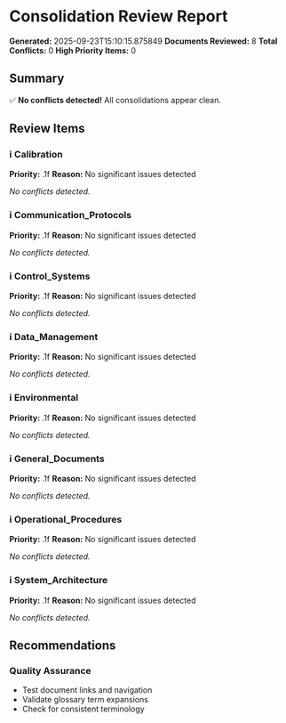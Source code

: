 # Consolidation Review Report

**Generated:** 2025-09-23T15:10:15.875849
**Documents Reviewed:** 8
**Total Conflicts:** 0
**High Priority Items:** 0

## Summary

✅ **No conflicts detected!** All consolidations appear clean.

## Review Items

### ℹ️ Calibration
**Priority:** .1f
**Reason:** No significant issues detected

*No conflicts detected.*


### ℹ️ Communication_Protocols
**Priority:** .1f
**Reason:** No significant issues detected

*No conflicts detected.*


### ℹ️ Control_Systems
**Priority:** .1f
**Reason:** No significant issues detected

*No conflicts detected.*


### ℹ️ Data_Management
**Priority:** .1f
**Reason:** No significant issues detected

*No conflicts detected.*


### ℹ️ Environmental
**Priority:** .1f
**Reason:** No significant issues detected

*No conflicts detected.*


### ℹ️ General_Documents
**Priority:** .1f
**Reason:** No significant issues detected

*No conflicts detected.*


### ℹ️ Operational_Procedures
**Priority:** .1f
**Reason:** No significant issues detected

*No conflicts detected.*


### ℹ️ System_Architecture
**Priority:** .1f
**Reason:** No significant issues detected

*No conflicts detected.*


## Recommendations

### Quality Assurance
- Test document links and navigation
- Validate glossary term expansions
- Check for consistent terminology
